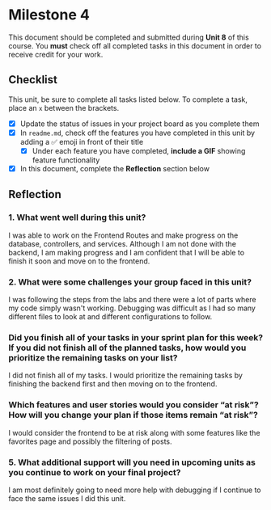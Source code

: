 # Milestone 4

This document should be completed and submitted during **Unit 8** of this course. You **must** check off all completed tasks in this document in order to receive credit for your work.

## Checklist

This unit, be sure to complete all tasks listed below. To complete a task, place an `x` between the brackets.

- [x] Update the status of issues in your project board as you complete them
- [x] In `readme.md`, check off the features you have completed in this unit by adding a ✅ emoji in front of their title
  - [x] Under each feature you have completed, **include a GIF** showing feature functionality
- [x] In this document, complete the **Reflection** section below

## Reflection

### 1. What went well during this unit?

I was able to work on the Frontend Routes and make progress on the database, controllers, and services. Although I am not done with the backend, I am making progress and I am confident that I will be able to finish it soon and move on to the frontend.

### 2. What were some challenges your group faced in this unit?

I was following the steps from the labs and there were a lot of parts where my code simply wasn't working. Debugging was difficult as I had so many different files to look at and different configurations to follow. 

### Did you finish all of your tasks in your sprint plan for this week? If you did not finish all of the planned tasks, how would you prioritize the remaining tasks on your list?

I did not finish all of my tasks. I would prioritize the remaining tasks by finishing the backend first and then moving on to the frontend.

### Which features and user stories would you consider “at risk”? How will you change your plan if those items remain “at risk”?

I would consider the frontend to be at risk along with some features like the favorites page and possibly the filtering of posts. 

### 5. What additional support will you need in upcoming units as you continue to work on your final project?

I am most definitely going to need more help with debugging if I continue to face the same issues I did this unit. 
